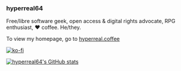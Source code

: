 ### hyperreal64

Free/libre software geek, open access & digital rights advocate, RPG enthusiast, ❤️ coffee. He/they.

To view my homepage, go to [hyperreal.coffee](https://hyperreal.coffee)

[![ko-fi](https://ko-fi.com/img/githubbutton_sm.svg)](https://ko-fi.com/N4N2CT2JG)

[![hyperreal64's GitHub stats](https://github-readme-stats.vercel.app/api?username=hyperreal64&bg_color=161320&text_color=D9E0EE&icon_color=DDB6F2&title_color=96CDFB)](https://github.com/anuraghazra/github-readme-stats)
